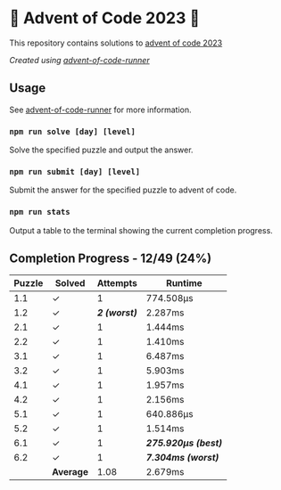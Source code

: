 # :santa: Advent of Code 2023 :christmas_tree:

This repository contains solutions to [advent of code 2023](https://adventofcode.com/2023) 

_Created using [advent-of-code-runner](https://github.com/beakerandjake/advent-of-code-runner)_

## Usage
See [advent-of-code-runner](https://github.com/beakerandjake/advent-of-code-runner) for more information.

### `npm run solve [day] [level]`
Solve the specified puzzle and output the answer.

### `npm run submit [day] [level]`
Submit the answer for the specified puzzle to advent of code.

### `npm run stats`
Output a table to the terminal showing the current completion progress.

<!--Please do not delete the following comments, they are required to save your stats to this file.-->
<!--START_AUTOGENERATED_COMPLETION_PROGRESS_SECTION-->
## Completion Progress - 12/49 (24%)

| Puzzle | Solved | Attempts | Runtime |
| --- | --- | --- | --- |
| 1.1 | ✓ | 1 | 774.508μs |
| 1.2 | ✓ | ***2 (worst)*** | 2.287ms |
| 2.1 | ✓ | 1 | 1.444ms |
| 2.2 | ✓ | 1 | 1.410ms |
| 3.1 | ✓ | 1 | 6.487ms |
| 3.2 | ✓ | 1 | 5.903ms |
| 4.1 | ✓ | 1 | 1.957ms |
| 4.2 | ✓ | 1 | 2.156ms |
| 5.1 | ✓ | 1 | 640.886μs |
| 5.2 | ✓ | 1 | 1.514ms |
| 6.1 | ✓ | 1 | ***275.920μs (best)*** |
| 6.2 | ✓ | 1 | ***7.304ms (worst)*** |
|  | **Average** | 1.08 | 2.679ms |
<!--END_AUTOGENERATED_COMPLETION_PROGRESS_SECTION-->